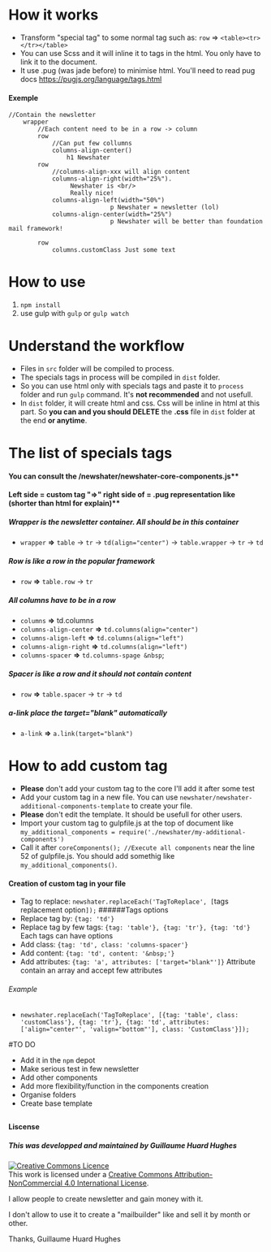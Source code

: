 # How it works
* Transform "special tag" to some normal tag such as: ```row``` => ```<table><tr></tr></table>```
* You can use Scss and it will inline it to tags in the html. You only have to link it to the document.
* It use .pug (was jade before) to minimise html. You'll need to read pug docs <a href="https://pugjs.org/language/tags.html">https://pugjs.org/language/tags.html</a>
#### Exemple
```
//Contain the newsletter
    wrapper
        //Each content need to be in a row -> column
        row
            //Can put few collumns
            columns-align-center()
                h1 Newshater
        row
            //columns-align-xxx will align content
            columns-align-right(width="25%").
                 Newshater is <br/>
                 Really nice!
            columns-align-left(width="50%")
                            p Newshater = newsletter (lol)
            columns-align-center(width="25%")
                            p Newshater will be better than foundation mail framework!
                            
        row
            columns.customClass Just some text
```


# How to use
1. ```npm install```
2. use gulp with ```gulp``` or ```gulp watch```

# Understand the workflow
* Files in ```src``` folder will be compiled to process.
* The specials tags in process will be compiled in ```dist``` folder.
* So you can use html only with specials tags and paste it to ```process``` folder and run ```gulp``` command. It's **not recommended** and not usefull.
* In ```dist``` folder, it will create html and css. Css will be inline in html at this part. So **you can and you should DELETE** the **.css** file in ```dist``` folder at the end **or anytime**.

# The list of specials tags
#### You can consult the /newshater/newshater-core-components.js**<br/>
#### Left side = custom tag **"=>"** right side of  = .pug **representation like** (shorter than html for explain)**

##### Wrapper is the newsletter container. All should be in this container
* ```wrapper``` **=>** ```table``` -> ```tr``` -> ```td(align="center")``` -> ```table.wrapper``` -> ```tr``` -> ```td```

##### Row is like a row in the popular framework
* ```row``` **=>** ```table.row``` -> ```tr```

##### All columns have to be in a row
* ```columns``` **=>** td.columns
* ```columns-align-center``` **=>** ```td.columns(align="center")```
* ```columns-align-left``` **=>** ```td.columns(align="left")```
* ```columns-align-right``` **=>** ```td.columns(align="left")```
* ```columns-spacer``` **=>** ```td.columns-spage &nbsp```;

##### Spacer is like a row and it should not contain content
* ```row``` **=>** ```table.spacer``` -> ```tr``` -> ```td```

##### a-link place the target="blank" automatically
* ```a-link``` **=>** ```a.link(target="blank")```

# How to add custom tag
* **Please** don't add your custom tag to the core I'll add it after some test
* Add your custom tag in a new file. You can use ```newshater/newshater-additional-components-template``` to create your file.
* **Please** don't edit the template. It should be usefull for other users.
* Import your custom tag to gulpfile.js at the top of document like ```my_additional_components = require('./newshater/my-additional-components')```
* Call it after ```coreComponents(); //Execute all components``` near the line 52 of gulpfile.js. You should add somethig like ```my_additional_components()```.

#### Creation of custom tag in your file
* Tag to replace: ```newshater.replaceEach('TagToReplace', [```tags replacement option```]);```
######Tags options
* Replace tag by: ```{tag: 'td'}```
* Replace tag by few tags: ```{tag: 'table'}, {tag: 'tr'}, {tag: 'td'}``` Each tags can have options
* Add class: ```{tag: 'td', class: 'columns-spacer'}```
* Add content: ```{tag: 'td', content: '&nbsp;'}```
* Add attributes: ```{tag: 'a', attributes: ['target="blank"']}``` Attribute contain an array and accept few attributes
###### Example
* ```newshater.replaceEach('TagToReplace', [{tag: 'table', class: 'customClass'}, {tag: 'tr'}, {tag: 'td', attributes: ['align="center"', 'valign="bottom"'], class: 'CustomClass'}]);```


#TO DO
* Add it in the ```npm``` depot
* Make serious test in few newsletter
* Add other components
* Add more flexibility/function in the components creation
* Organise folders
* Create base template

##
#### Liscense
##### This was developped and maintained by Guillaume Huard Hughes
<a rel="license" href="http://creativecommons.org/licenses/by-nc/4.0/"><img alt="Creative Commons Licence" style="border-width:0" src="https://i.creativecommons.org/l/by-nc/4.0/88x31.png" /></a><br />This work is licensed under a <a rel="license" href="http://creativecommons.org/licenses/by-nc/4.0/">Creative Commons Attribution-NonCommercial 4.0 International License</a>.
<p>I allow people to create newsletter and gain money with it.</p>

<p>I don't allow to use it to create a "mailbuilder" like and sell it by month or other.</p>

Thanks,
Guillaume Huard Hughes